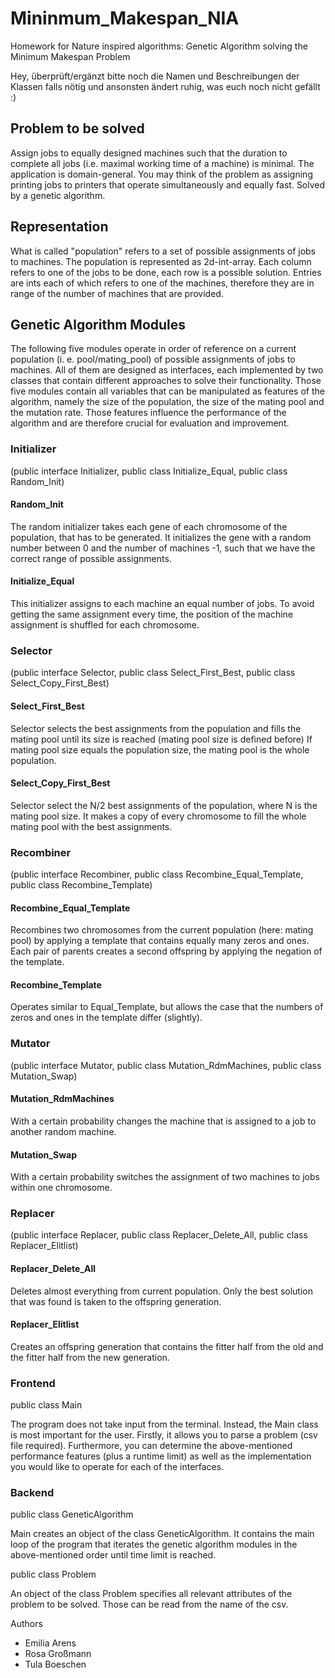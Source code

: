 
# Mininmum_Makespan_NIA
Homework for Nature inspired algorithms: Genetic Algorithm solving the Minimum Makespan Problem

Hey, überprüft/ergänzt bitte noch die Namen und Beschreibungen der Klassen falls nötig und ansonsten ändert ruhig, was euch noch nicht gefällt :) 

## Problem to be solved
Assign jobs to equally designed machines such that the duration to complete all jobs (i.e. maximal working time of a machine) is minimal. The application is domain-general. You may think of the problem as assigning printing jobs to printers that operate simultaneously and equally fast. 
Solved by a genetic algorithm.

## Representation
What is called "population" refers to a set of possible assignments of jobs to machines. The population is represented as 2d-int-array. Each column refers to one of the jobs to be done, each row is a possible solution. Entries are ints each of which refers to one of the machines, therefore they are in range of the number of machines that are provided. 



## Genetic Algorithm Modules

The following five modules operate in order of reference on a current population (i. e. pool/mating_pool) of possible assignments of jobs to machines. All of them are designed as interfaces, each implemented by two classes that contain different approaches to solve their functionality. Those five modules contain all variables that can be manipulated as features of the algorithm, namely the size of the population, the size of the mating pool and the mutation rate. Those features influence the performance of the algorithm and are therefore crucial for evaluation and improvement.



### Initializer 
(public interface Initializer, 
public class Initialize_Equal, 
public class Random_Init)

#### Random_Init
The random initializer takes each gene of each chromosome of the population, that has to be generated. 
It initializes the gene with a random number between 0 and the number of machines -1, such that we have the correct range of possible assignments.

#### Initialize_Equal
This initializer assigns to each machine an equal number of jobs.
To avoid getting the same assignment every time, the position of the machine assignment is shuffled for each chromosome.


### Selector 
(public interface Selector, 
public class Select_First_Best, 
public class Select_Copy_First_Best)

#### Select_First_Best
Selector selects the best assignments from the population and fills the mating pool until its size is reached (mating pool size is defined before)
If mating pool size equals the population size, the  mating pool is the whole population.

#### Select_Copy_First_Best
Selector select the N/2 best assignments of the population, where N is the mating pool size.
It makes a copy of every chromosome to fill the whole mating pool with the best assignments.

### Recombiner 
(public interface Recombiner, 
public class Recombine_Equal_Template, 
public class Recombine_Template)

#### Recombine_Equal_Template
Recombines two chromosomes from the current population (here: mating pool) by applying a template that contains equally many zeros and ones. Each pair of parents creates a second offspring by applying the negation of the template.

#### Recombine_Template
Operates similar to Equal_Template, but allows the case that the numbers of zeros and ones in the template differ (slightly).



### Mutator 
(public interface Mutator, 
public class Mutation_RdmMachines, 
public class Mutation_Swap)

#### Mutation_RdmMachines
With a certain probability changes the machine that is assigned to a job to another random machine. 

#### Mutation_Swap
With a certain probability switches the assignment of two machines to jobs within one chromosome.



### Replacer 
(public interface Replacer, 
public class Replacer_Delete_All, 
public class Replacer_Elitlist)

#### Replacer_Delete_All
Deletes almost everything from current population. Only the best solution that was found is taken to the offspring generation.

#### Replacer_Elitlist
Creates an offspring generation that contains the fitter half from the old and the fitter half from the new generation.


### Frontend

public class Main

The program does not take input from the terminal. Instead, the Main class is most important for the user. Firstly, it allows you to parse a problem (csv file required). Furthermore, you can determine the above-mentioned performance features (plus a runtime limit) as well as the implementation you would like to operate for each of the interfaces.



### Backend

public class GeneticAlgorithm

Main creates an object of the class GeneticAlgorithm. It contains the main loop of the program that iterates the genetic algorithm modules in the above-mentioned order until time limit is reached. 

public class Problem

An object of the class Problem specifies all relevant attributes of the problem to be solved. Those can be read from the name of the csv.


Authors
- Emilia Arens
- Rosa Großmann
- Tula Boeschen

